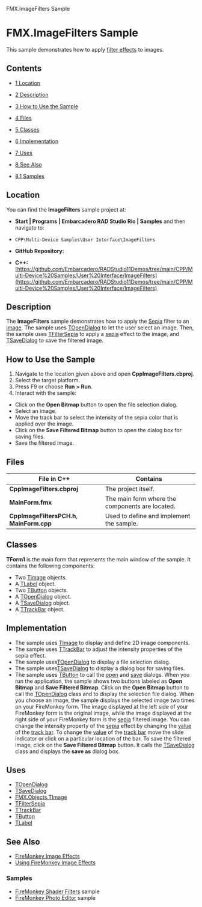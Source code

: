 FMX.ImageFilters Sample[]()
# FMX.ImageFilters Sample 


This sample demonstrates how to apply [filter effects](http://docwiki.embarcadero.com/Libraries/en/FMX.Filter.Effects) to images.
## Contents



* [1 Location](#Location)
* [2 Description](#Description)
* [3 How to Use the Sample](#How_to_Use_the_Sample)
* [4 Files](#Files)
* [5 Classes](#Classes)
* [6 Implementation](#Implementation)
* [7 Uses](#Uses)
* [8 See Also](#See_Also)

* [8.1 Samples](#Samples)


## Location 

You can find the **ImageFilters** sample project at:
* **Start | Programs | Embarcadero RAD Studio Rio | Samples** and then navigate to:

* `CPP\Multi-Device Samples\User Interface\ImageFilters`

* **GitHub Repository:**

* **C++:**[https://github.com/Embarcadero/RADStudio11Demos/tree/main/CPP/Multi-Device%20Samples/User%20Interface/ImageFilters](https://github.com/Embarcadero/RADStudio11Demos/tree/main/CPP/Multi-Device%20Samples/User%20Interface/ImageFilters)

## Description 

The **ImageFilters** sample demonstrates how to apply the [Sepia](http://docwiki.embarcadero.com/Libraries/en/FMX.Filter.Effects.TFilterSepia) filter to an [image](http://docwiki.embarcadero.com/Libraries/en/FMX.Objects.TImage). The sample uses [TOpenDialog](http://docwiki.embarcadero.com/Libraries/en/FMX.Dialogs.TOpenDialog) to let the user select an image. Then, the sample uses [TFilterSepia](http://docwiki.embarcadero.com/Libraries/en/FMX.Filter.Effects.TFilterSepia) to apply a [sepia](http://docwiki.embarcadero.com/Libraries/en/FMX.Filter.Effects.TSepiaEffect) effect to the image, and [TSaveDialog](http://docwiki.embarcadero.com/Libraries/en/FMX.Dialogs.TSaveDialog) to save the filtered image.
## How to Use the Sample 


1.  Navigate to the location given above and open **CppImageFilters.cbproj**.
2.  Select the target platform.
3.  Press F9 or choose **Run > Run**.
4.  Interact with the sample:

*  Click on the **Open Bitmap** button to open the file selection dialog.
*  Select an image.
*  Move the track bar to select the intensity of the sepia color that is applied over the image.
*  Click on the **Save Filtered Bitmap** button to open the dialog box for saving files.
*  Save the filtered image.

## Files 



|**File in C++**                           |**Contains**                                   |
|------------------------------------------|-----------------------------------------------|
|**CppImageFilters.cbproj**                |The project itself.                            |
|**MainForm.fmx**                          |The main form where the components are located.|
|**CppImageFiltersPCH.h**, **MainForm.cpp**|Used to define and implement the sample.       |


## Classes 

**TForm1** is the main form that represents the main window of the sample. It contains the following components:
*  Two [Timage](http://docwiki.embarcadero.com/Libraries/en/FMX.Objects.TImage) objects.
*  A [TLabel](http://docwiki.embarcadero.com/Libraries/en/FMX.StdCtrls.TLabel) object.
*  Two [TButton](http://docwiki.embarcadero.com/Libraries/en/FMX.StdCtrls.TButton) objects.
*  A [TOpenDialog](http://docwiki.embarcadero.com/Libraries/en/FMX.Dialogs.TOpenDialog) object.
*  A [TSaveDialog](http://docwiki.embarcadero.com/Libraries/en/FMX.Dialogs.TSaveDialog) object.
*  A [TTrackBar](http://docwiki.embarcadero.com/Libraries/en/FMX.StdCtrls.TTrackBar) object.

## Implementation 


*  The sample uses [TImage](http://docwiki.embarcadero.com/Libraries/en/FMX.Objects.TImage) to display and define 2D image components.
*  The sample uses [TTrackBar](http://docwiki.embarcadero.com/Libraries/en/FMX.StdCtrls.TTrackBar) to adjust the intensity properties of the sepia effect.
*  The sample uses[TOpenDialog](http://docwiki.embarcadero.com/Libraries/en/FMX.Dialogs.TOpenDialog) to display a file selection dialog.
*  The sample uses[TSaveDialog](http://docwiki.embarcadero.com/Libraries/en/FMX.Dialogs.TSaveDialog) to display a dialog box for saving files.
*  The sample uses [TButton](http://docwiki.embarcadero.com/Libraries/en/FMX.StdCtrls.TButton) to call the [open](http://docwiki.embarcadero.com/Libraries/en/FMX.Dialogs.TOpenDialog) and [save](http://docwiki.embarcadero.com/Libraries/en/FMX.Dialogs.TSaveDialog) dialogs.
When you run the application, the sample shows two buttons labeled as **Open Bitmap** and **Save Filtered Bitmap**. Click on the **Open Bitmap** button to call the [TOpenDialog](http://docwiki.embarcadero.com/Libraries/en/FMX.Dialogs.TOpenDialog) class and to display the selection file dialog. When you choose an image, the sample displays the selected image two times on your FireMonkey form. The image displayed at the left side of your FireMonkey form is the original image, while the image displayed at the right side of your FireMonkey form is the [sepia](http://docwiki.embarcadero.com/Libraries/en/FMX.Filter.Effects.TSepiaEffect) filtered image. You can change the intensity property of the [sepia](http://docwiki.embarcadero.com/Libraries/en/FMX.Filter.Effects.TSepiaEffect) effect by changing the [value](http://docwiki.embarcadero.com/Libraries/en/FMX.StdCtrls.TCustomTrack.Value) of the [track bar](http://docwiki.embarcadero.com/Libraries/en/FMX.StdCtrls.TTrackBar). To change the [value](http://docwiki.embarcadero.com/Libraries/en/FMX.StdCtrls.TCustomTrack.Value) of the [track bar](http://docwiki.embarcadero.com/Libraries/en/FMX.StdCtrls.TTrackBar) move the slide indicator or click on a particular location of the bar. To save the filtered image, click on the **Save Filtered Bitmap** button. It calls the [TSaveDialog](http://docwiki.embarcadero.com/Libraries/en/FMX.Dialogs.TSaveDialog) class and displays the **save as** dialog box.
## Uses 


* [TOpenDialog](http://docwiki.embarcadero.com/Libraries/en/FMX.Dialogs.TOpenDialog)
* [TSaveDialog](http://docwiki.embarcadero.com/Libraries/en/FMX.Dialogs.TSaveDialog)
* [FMX.Objects.TImage](http://docwiki.embarcadero.com/Libraries/en/FMX.Objects.TImage)
* [TFilterSepia](http://docwiki.embarcadero.com/Libraries/en/FMX.Filter.Effects.TFilterSepia)
* [TTrackBar](http://docwiki.embarcadero.com/Libraries/en/FMX.StdCtrls.TTrackBar)
* [TButton](http://docwiki.embarcadero.com/Libraries/en/FMX.StdCtrls.TButton)
* [TLabel](http://docwiki.embarcadero.com/Libraries/en/FMX.StdCtrls.TLabel)

## See Also 


* [FireMonkey Image Effects](http://docwiki.embarcadero.com/RADStudio/en/FireMonkey_Image_Effects)
* [Using FireMonkey Image Effects](http://docwiki.embarcadero.com/RADStudio/en/Using_FireMonkey_Image_Effects)

### Samples 


* [FireMonkey Shader Filters](http://docwiki.embarcadero.com/CodeExamples/en/FMX.ShaderFilters_Sample) sample
* [FireMonkey Photo Editor](http://docwiki.embarcadero.com/CodeExamples/en/FMX.PhotoEditorDemo_Sample) sample






